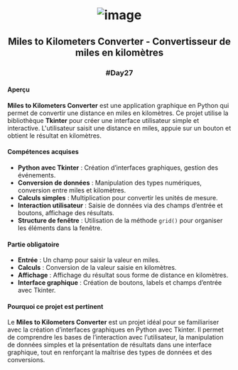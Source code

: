 # <p align="center"> ![image](https://github.com/user-attachments/assets/a615bca9-bd69-4679-b79d-a0d9eaa996db) </p>

## <p align="center"> Miles to Kilometers Converter - Convertisseur de miles en kilomètres </p>
### <p align="center"> #Day27 </p>

#### Aperçu
**Miles to Kilometers Converter** est une application graphique en Python qui permet de convertir une distance en miles en kilomètres. Ce projet utilise la bibliothèque **Tkinter** pour créer une interface utilisateur simple et interactive. L'utilisateur saisit une distance en miles, appuie sur un bouton et obtient le résultat en kilomètres.

#### Compétences acquises
- **Python avec Tkinter** : Création d’interfaces graphiques, gestion des événements.
- **Conversion de données** : Manipulation des types numériques, conversion entre miles et kilomètres.
- **Calculs simples** : Multiplication pour convertir les unités de mesure.
- **Interaction utilisateur** : Saisie de données via des champs d’entrée et boutons, affichage des résultats.
- **Structure de fenêtre** : Utilisation de la méthode `grid()` pour organiser les éléments dans la fenêtre.

#### Partie obligatoire
- **Entrée** : Un champ pour saisir la valeur en miles.
- **Calculs** : Conversion de la valeur saisie en kilomètres.
- **Affichage** : Affichage du résultat sous forme de distance en kilomètres.
- **Interface graphique** : Création de boutons, labels et champs d’entrée avec Tkinter.

#### Pourquoi ce projet est pertinent
Le **Miles to Kilometers Converter** est un projet idéal pour se familiariser avec la création d’interfaces graphiques en Python avec Tkinter. Il permet de comprendre les bases de l’interaction avec l’utilisateur, la manipulation de données simples et la présentation de résultats dans une interface graphique, tout en renforçant la maîtrise des types de données et des conversions.

